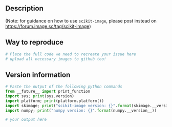 ## Description

(Note: for guidance on how to use `scikit-image`, please post instead on https://forum.image.sc/tag/scikit-image)

## Way to reproduce
```python
# Place the full code we need to recreate your issue here
# upload all necessary images to github too!
```


## Version information
```python
# Paste the output of the following python commands
from __future__ import print_function
import sys; print(sys.version)
import platform; print(platform.platform())
import skimage; print("scikit-image version: {}".format(skimage.__version__))
import numpy; print("numpy version: {}".format(numpy.__version__))
```

```python
# your output here

```
